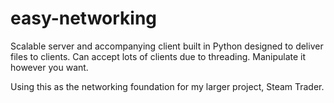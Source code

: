 # easy-networking
Scalable server and accompanying client built in Python designed to deliver files to clients. Can accept lots of clients due to threading. Manipulate it however you want.

Using this as the networking foundation for my larger project, Steam Trader.
